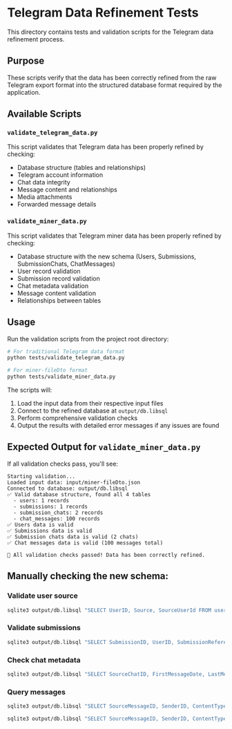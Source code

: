 # Telegram Data Refinement Tests

This directory contains tests and validation scripts for the Telegram data refinement process.

## Purpose

These scripts verify that the data has been correctly refined from the raw Telegram export format into the structured database format required by the application.

## Available Scripts

### `validate_telegram_data.py`

This script validates that Telegram data has been properly refined by checking:

- Database structure (tables and relationships)
- Telegram account information
- Chat data integrity
- Message content and relationships
- Media attachments
- Forwarded message details

### `validate_miner_data.py`

This script validates that Telegram miner data has been properly refined by checking:

- Database structure with the new schema (Users, Submissions, SubmissionChats, ChatMessages)
- User record validation
- Submission record validation
- Chat metadata validation
- Message content validation
- Relationships between tables

## Usage

Run the validation scripts from the project root directory:

```bash
# For traditional Telegram data format
python tests/validate_telegram_data.py

# For miner-fileDto format
python tests/validate_miner_data.py
```

The scripts will:
1. Load the input data from their respective input files
2. Connect to the refined database at `output/db.libsql`
3. Perform comprehensive validation checks
4. Output the results with detailed error messages if any issues are found

## Expected Output for `validate_miner_data.py`

If all validation checks pass, you'll see:

```
Starting validation...
Loaded input data: input/miner-fileDto.json
Connected to database: output/db.libsql
✅ Valid database structure, found all 4 tables
  - users: 1 records
  - submissions: 1 records
  - submission_chats: 2 records
  - chat_messages: 100 records
✅ Users data is valid
✅ Submissions data is valid
✅ Submission chats data is valid (2 chats)
✅ Chat messages data is valid (100 messages total)

🎉 All validation checks passed! Data has been correctly refined.
```

## Manually checking the new schema:

### Validate user source
```bash
sqlite3 output/db.libsql "SELECT UserID, Source, SourceUserId FROM users"
```

### Validate submissions
```bash
sqlite3 output/db.libsql "SELECT SubmissionID, UserID, SubmissionReference FROM submissions"
```

### Check chat metadata
```bash
sqlite3 output/db.libsql "SELECT SourceChatID, FirstMessageDate, LastMessageDate, MessageCount FROM submission_chats"
```

### Query messages
```bash
sqlite3 output/db.libsql "SELECT SourceMessageID, SenderID, ContentType, substr(Content, 1, 30) FROM chat_messages LIMIT 5"
```

```bash
sqlite3 output/db.libsql "SELECT SourceMessageID, SenderID, ContentType, substr(Content, 1, 30), substr(ContentData, 1, 100) FROM chat_messages"
```